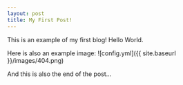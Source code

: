 ```yaml
---
layout: post
title: My First Post!
---
```


This is an example of my first blog! Hello World.

Here is also an example image:
![config.yml]({{ site.baseurl }}/images/404.png)


And this is also the end of the post...